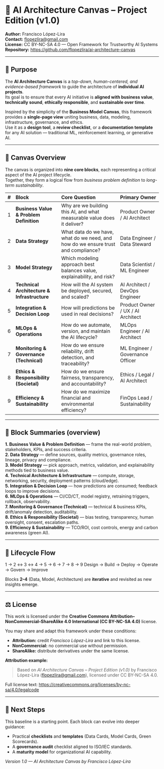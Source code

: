 # 🧠 AI Architecture Canvas – Project Edition (v1.0)

**Author:** Francisco López-Lira  
**Contact:** flopezlira@gmail.com  
**License:** CC BY-NC-SA 4.0 — Open Framework for Trustworthy AI Systems  
**Repository:** https://github.com/flopezlira/ai-architecture-canvas

---

## 🎯 Purpose

The **AI Architecture Canvas** is a *top-down, human-centered, and evidence-based framework* to guide the architecture of **individual AI projects**.  
Its goal is to ensure that every AI initiative is **aligned with business value**, **technically sound**, **ethically responsible**, and **sustainable over time**.

Inspired by the simplicity of the **Business Model Canvas**, this framework provides a **single-page view** uniting business, data, modeling, infrastructure, governance, and ethics.  
Use it as a **design tool**, a **review checklist**, or a **documentation template** for any AI solution — traditional ML, reinforcement learning, or generative AI.

---

## 🧩 Canvas Overview

The canvas is organized into **nine core blocks**, each representing a critical aspect of the AI project lifecycle.  
Together, they form a logical flow from *business problem definition* to *long-term sustainability*.

| # | Block | Core Question | Primary Owner |
|:-:|:---------------------|:--------------------------------------------|:------------------------------|
| 1 | **Business Value & Problem Definition** | Why are we building this AI, and what measurable value does it deliver? | Product Owner / AI Architect |
| 2 | **Data Strategy** | What data do we have, what do we need, and how do we ensure trust and compliance? | Data Engineer / Data Steward |
| 3 | **Model Strategy** | Which modeling approach best balances value, explainability, and risk? | Data Scientist / ML Engineer |
| 4 | **Technical Architecture & Infrastructure** | How will the AI system be deployed, secured, and scaled? | AI Architect / DevOps Engineer |
| 5 | **Integration & Decision Loop** | How will predictions be used in real decisions? | Product Owner / UX / AI Architect |
| 6 | **MLOps & Operations** | How do we automate, version, and maintain the AI lifecycle? | MLOps Engineer / AI Architect |
| 7 | **Monitoring & Governance (Technical)** | How do we ensure reliability, drift detection, and traceability? | ML Engineer / Governance Officer |
| 8 | **Ethics & Responsibility (Societal)** | How do we ensure fairness, transparency, and accountability? | Ethics / Legal / AI Architect |
| 9 | **Efficiency & Sustainability** | How do we maximize financial and environmental efficiency? | FinOps Lead / Sustainability |

---

## 🧱 Block Summaries (overview)

**1. Business Value & Problem Definition** — frame the real-world problem, stakeholders, KPIs, and success criteria.  
**2. Data Strategy** — define sources, quality metrics, governance roles, lineage, privacy and compliance.  
**3. Model Strategy** — pick approach, metrics, validation, and explainability methods tied to business value.  
**4. Technical Architecture & Infrastructure** — compute, storage, networking, security, deployment patterns (cloud/edge).  
**5. Integration & Decision Loop** — how predictions are consumed; feedback loops to improve decisions.  
**6. MLOps & Operations** — CI/CD/CT, model registry, retraining triggers, rollback, observability.  
**7. Monitoring & Governance (Technical)** — technical & business KPIs, drift/anomaly detection, auditability.  
**8. Ethics & Responsibility (Societal)** — bias testing, transparency, human oversight, consent, escalation paths.  
**9. Efficiency & Sustainability** — TCO/ROI, cost controls, energy and carbon awareness (green AI).

---

## 🔄 Lifecycle Flow

1 → 2 ↔ 3 ↔ 4 → 5 → 6 → 7 → 8 → 9
Design → Build → Deploy → Operate → Govern → Improve

Blocks **2–4** (Data, Model, Architecture) are **iterative** and revisited as new insights emerge.

---

## ⚖️ License

This work is licensed under the **Creative Commons Attribution–NonCommercial–ShareAlike 4.0 International (CC BY-NC-SA 4.0)** license.

You may share and adapt this framework under these conditions:
- **Attribution:** credit *Francisco López-Lira* and link to this license.  
- **NonCommercial:** no commercial use without permission.  
- **ShareAlike:** distribute derivatives under the same license.

**Attribution example:**  
> Based on *AI Architecture Canvas – Project Edition (v1.0)* by Francisco López-Lira (flopezlira@gmail.com), licensed under CC BY-NC-SA 4.0.

Full license text: https://creativecommons.org/licenses/by-nc-sa/4.0/legalcode

---

## 🧭 Next Steps

This baseline is a starting point. Each block can evolve into deeper guidance:
- Practical **checklists** and **templates** (Data Cards, Model Cards, Green Scorecards).  
- A **governance audit** checklist aligned to ISO/IEC standards.  
- A **maturity model** for organizational AI capability.

*Version 1.0 — AI Architecture Canvas by Francisco López-Lira*


